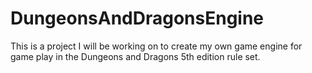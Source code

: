 # DungeonsAndDragonsEngine
This is a project I will be working on to create my own game engine for game play in the Dungeons and Dragons 5th edition rule set.

